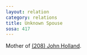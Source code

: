 ```yaml
---
layout: relation
category: relations
title: Unknown Spouse
sosa: 417
---
```


Mother of [(208) John Holland](/208-john-holland/).
